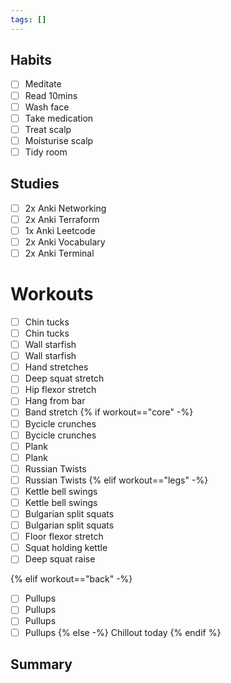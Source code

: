 ```yaml
---
tags: []
---
```


## Habits

- [ ] Meditate
- [ ] Read 10mins
- [ ] Wash face
- [ ] Take medication
- [ ] Treat scalp
- [ ] Moisturise scalp
- [ ] Tidy room

## Studies

- [ ] 2x Anki Networking
- [ ] 2x Anki Terraform
- [ ] 1x Anki Leetcode
- [ ] 2x Anki Vocabulary
- [ ] 2x Anki Terminal

# Workouts

- [ ] Chin tucks
- [ ] Chin tucks
- [ ] Wall starfish
- [ ] Wall starfish
- [ ] Hand stretches
- [ ] Deep squat stretch
- [ ] Hip flexor stretch
- [ ] Hang from bar
- [ ] Band stretch
{% if workout=="core" -%}
- [ ] Bycicle crunches
- [ ] Bycicle crunches
- [ ] Plank
- [ ] Plank
- [ ] Russian Twists
- [ ] Russian Twists
{% elif workout=="legs" -%}
- [ ] Kettle bell swings
- [ ] Kettle bell swings
- [ ] Bulgarian split squats
- [ ] Bulgarian split squats
- [ ] Floor flexor stretch
- [ ] Squat holding kettle 
- [ ] Deep squat raise

{% elif workout=="back" -%}
- [ ] Pullups
- [ ] Pullups
- [ ] Pullups
- [ ] Pullups
{% else -%}
Chillout today
{% endif %}
## Summary
